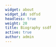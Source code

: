 ```yaml
---
widget: about
widget_id: sdfsd
headless: true
weight: 20
title: Biography ssdf
active: true
author: admin
---
```

